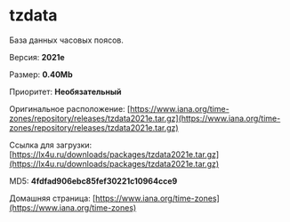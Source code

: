 # tzdata

База данных часовых поясов.

Версия: **2021e**

Размер: **0.40Mb**

Приоритет: **Необязательный**

Оригинальное расположение: [https://www.iana.org/time-zones/repository/releases/tzdata2021e.tar.gz](https://www.iana.org/time-zones/repository/releases/tzdata2021e.tar.gz)

Ссылка для загрузки: [https://lx4u.ru/downloads/packages/tzdata2021e.tar.gz](https://lx4u.ru/downloads/packages/tzdata2021e.tar.gz)

MD5: **4fdfad906ebc85fef30221c10964cce9**

Домашняя страница: [https://www.iana.org/time-zones](https://www.iana.org/time-zones)